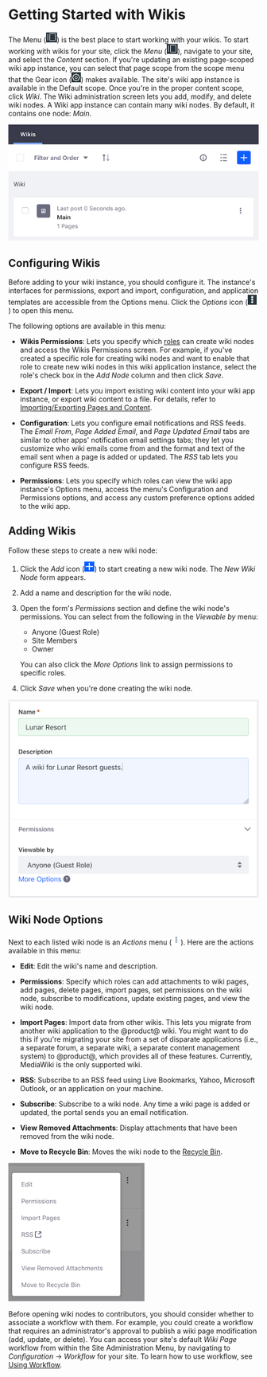 # Getting Started with Wikis

The Menu (![Menu](../../../../images/icon-menu.png)) 
is the best place to start working with your wikis. To start working with wikis 
for your site, click the *Menu* 
(![Menu](../../../../images/icon-menu.png)), navigate to your site, and select 
the *Content* section. If you're updating an existing page-scoped wiki app 
instance, you can select that page scope from the scope menu that the Gear icon
(![Gear](../../../../images/icon-control-menu-gear.png)) 
makes available. The site's wiki app instance is available in the Default scope. 
Once you're in the proper content scope, click *Wiki*. The Wiki administration 
screen lets you add, modify, and delete wiki nodes. A Wiki app instance can 
contain many wiki nodes. By default, it contains one node: *Main*. 

![Figure 1: The Wiki app instance has a wiki node named *Main* with a single front page. You can build on the Main node or click the Add icon to create a new node.](../../../../images/wiki-admin-empty.png)

## Configuring Wikis

Before adding to your wiki instance, you should configure it. The instance's 
interfaces for permissions, export and import, configuration, and application 
templates are accessible from the Options menu. Click the
*Options* icon 
(![Options](../../../../images/icon-options.png)) to open this menu.

The following options are available in this menu: 

-   **Wikis Permissions**: Lets you specify which 
    [roles](/discover/portal/-/knowledge_base/7-1/roles-and-permissions)
    can create wiki nodes and access the Wikis Permissions screen. For example, 
    if you've created a specific role for creating wiki nodes and want to enable 
    that role to create new wiki nodes in this wiki application instance, select 
    the role's check box in the *Add Node* column and then click *Save*. 

-   **Export / Import**: Lets you import existing wiki content into your wiki
    app instance, or export wiki content to a file. For details, refer to 
    [Importing/Exporting Pages and Content](/discover/portal/-/knowledge_base/7-1/importing-exporting-pages-and-content).

-   **Configuration**: Lets you configure email notifications and RSS feeds. The 
    *Email From*, *Page Added Email*, and *Page Updated Email* tabs are similar 
    to other apps' notification email settings tabs; they let you customize who 
    wiki emails come from and the format and text of the email sent when a page 
    is added or updated. The *RSS* tab lets you configure RSS feeds. 

-   **Permissions**: Lets you specify which roles can view the wiki app 
    instance's Options menu, access the menu's Configuration and Permissions
    options, and access any custom preference options added to the wiki app. 

## Adding Wikis

Follow these steps to create a new wiki node: 

1.  Click the *Add* icon 
    (![Add](../../../../images/icon-add.png)) to start creating a new wiki node. 
    The *New Wiki Node* form appears. 

2.  Add a name and description for the wiki node. 

3.  Open the form's *Permissions* section and define the wiki node's 
    permissions. You can select from the following in the *Viewable by* menu:

    -   Anyone (Guest Role)
    -   Site Members
    -   Owner

    You can also click the *More Options* link to assign permissions to specific 
    roles. 

4.  Click *Save* when you're done creating the wiki node. 

![Figure 2: The New Wiki Node form lets you describe your new node, set view permissions, and set permissions for the Guest and Site Member roles.](../../../../images/wiki-new-wiki-node.png)

## Wiki Node Options

Next to each listed wiki node is an *Actions* menu 
(![Actions](../../../../images/icon-actions.png)). Here are the actions available 
in this menu: 

-   **Edit**: Edit the wiki's name and description.

-   **Permissions**: Specify which roles can add attachments to wiki pages, add 
    pages, delete pages, import pages, set permissions on the wiki node, 
    subscribe to modifications, update existing pages, and view the wiki node. 

-   **Import Pages**: Import data from other wikis. This lets you migrate from 
    another wiki application to the @product@ wiki. You might want to do this if 
    you're migrating your site from a set of disparate applications (i.e., a 
    separate forum, a separate wiki, a separate content management system) to 
    @product@, which provides all of these features. Currently, MediaWiki is the 
    only supported wiki.

-   **RSS**: Subscribe to an RSS feed using Live Bookmarks, Yahoo, Microsoft 
    Outlook, or an application on your machine.

-   **Subscribe**: Subscribe to a wiki node. Any time a wiki page is added or 
    updated, the portal sends you an email notification. 

-   **View Removed Attachments**: Display attachments that have been removed 
    from the wiki node. 

-   **Move to Recycle Bin**: Moves the wiki node to the 
    [Recycle Bin](/discover/portal/-/knowledge_base/7-1/restoring-deleted-assets). 

![Figure 3: Each wiki node's Actions menu lists actions you can perform.](../../../../images/wiki-options.png)

Before opening wiki nodes to contributors, you should consider whether to 
associate a workflow with them. For example, you could create a workflow that
requires an administrator's approval to publish a wiki page modification (add,
update, or delete). You can access your site's default *Wiki Page* workflow from
within the Site Administration Menu, by navigating to *Configuration* &rarr; 
*Workflow* for your site. To learn how to use workflow, see 
[Using Workflow](/discover/portal/-/knowledge_base/7-1/using-workflow). 
